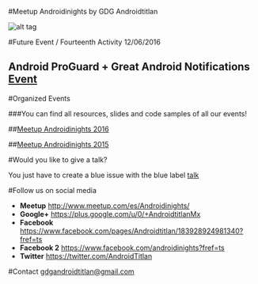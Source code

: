 #Meetup Androidinights by GDG Androidtitlan

![alt tag](https://img.evbuc.com/https%3A%2F%2Fimg.evbuc.com%2Fhttps%253A%252F%252Fcdn.evbuc.com%252Fimages%252F13682889%252F90195200561%252F1%252Foriginal.jpg%3Frect%3D0%252C117%252C1800%252C900%26s%3Dce1a7630b851ef28038f071799b3d216?w=1000&s=27e4843aad8e364dc977d0acee883bc3)

#Future Event / Fourteenth Activity 12/06/2016

## Android ProGuard + Great Android Notifications [Event](http://www.meetup.com/es-ES/Androidinights/events/232446110/?rv=ea1&_af=event&_af_eid=232446110&https=off) 



#Organized Events

###You can find all resources, slides and code samples of all our events!

##[Meetup Androidinights 2016](https://github.com/GDGAndroidtitlan/Meetup-AndroidNights/blob/master/androidinights2016.md) 

##[Meetup Androidinights 2015](https://github.com/GDGAndroidtitlan/Meetup-AndroidNights/blob/master/androidinights2015.md)

#Would you like to give a talk?

You just have to create a blue issue with the blue label [talk](https://github.com/GDGAndroidtitlan/Meetup-AndroidNights/labels/Talk)

#Follow us on social media 

 * **Meetup** http://www.meetup.com/es/Androidinights/
 * **Google+** https://plus.google.com/u/0/+AndroidtitlanMx
 * **Facebook** https://www.facebook.com/pages/Androidtitlan/183928924981340?fref=ts
 * **Facebook 2** https://www.facebook.com/androidinights?fref=ts
 * **Twitter** https://twitter.com/AndroidTitlan
 
#Contact
gdgandroidtitlan@gmail.com 


